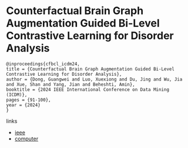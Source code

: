 # Counterfactual Brain Graph Augmentation Guided Bi-Level Contrastive Learning for Disorder Analysis

```
@inproceedings{cfbcl_icdm24,
title = {Counterfactual Brain Graph Augmentation Guided Bi-Level Contrastive Learning for Disorder Analysis},
author = {Dong, Guangwei and Luo, Xuexiong and Du, Jing and Wu, Jia and Xue, Shan and Yang, Jian and Beheshti, Amin},
booktitle = {2024 IEEE International Conference on Data Mining (ICDM)},
pages = {91-100},
year = {2024}
}
```

links
- [ieee](https://doi.org/10.1109/ICDM59182.2024.00016)
- [computer](https://doi.ieeecomputersociety.org/10.1109/ICDM59182.2024.00016)
